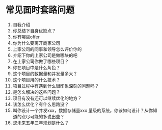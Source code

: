 # 常见面时套路问题

1. 自我介绍
2. 你总结下自身优缺点？
3. 你有哪些offer
4. 你为什么要离开商家公司
5. 上家公司的同事和领导怎么评价你的
6. 介绍下你的上家公司是做哪块的吧
7. 在上家公司你做了哪些项目？
8. 你在项目中是什么角色？
9. 这个项目的数据量和并发量多大？
10. 这个项目用的什么技术？
11. 项目过程中有遇到什么很印象深刻的问题吗？
12. 是怎么解决的这些问题？
13. 项目有没有还可以继续优化的地方？
14. 该怎么优化？有什么思路没？
15. 叫你设计一个并发xxx，数据存储量xxx 量级的系统，你该如何设计？从你知道的点尽可能的多说出些？
16. 您未来五年三年规划是什么？
